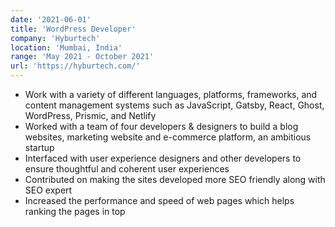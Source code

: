 ```yaml
---
date: '2021-06-01'
title: 'WordPress Developer'
company: 'Hyburtech'
location: 'Mumbai, India'
range: 'May 2021 - October 2021'
url: 'https://hyburtech.com/'
---
```


- Work with a variety of different languages, platforms, frameworks, and content management systems such as JavaScript, Gatsby, React, Ghost, WordPress, Prismic, and Netlify
- Worked with a team of four developers & designers to build a blog websites, marketing website and e-commerce platform, an ambitious startup
- Interfaced with user experience designers and other developers to ensure thoughtful and coherent user experiences
- Contributed on making the sites developed more SEO friendly along with SEO expert
- Increased the performance and speed of web pages which helps ranking the pages in top



